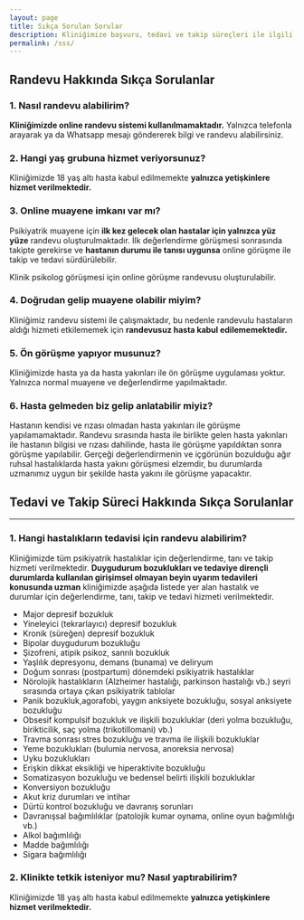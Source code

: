 ```yaml
---
layout: page
title: Sıkça Sorulan Sorular
description: Kliniğimize başvuru, tedavi ve takip süreçleri ile ilgili sıkça sorulan soruların yanıtlarına buradan ulaşabilirsiniz.
permalink: /sss/
---
```

## Randevu Hakkında Sıkça Sorulanlar

### 1. Nasıl randevu alabilirim?
**Kliniğimizde online randevu sistemi kullanılmamaktadır.** Yalnızca telefonla arayarak ya da Whatsapp mesajı göndererek bilgi ve randevu alabilirsiniz.

### 2. Hangi yaş grubuna hizmet veriyorsunuz?
Kliniğimizde 18 yaş altı hasta kabul edilmemekte **yalnızca yetişkinlere hizmet verilmektedir.** 

### 3. Online muayene imkanı var mı?
Psikiyatrik muayene için **ilk kez gelecek olan hastalar için yalnızca yüz yüze** randevu oluşturulmaktadır. İlk değerlendirme görüşmesi sonrasında takipte gerekirse ve **hastanın durumu ile tanısı uygunsa** online görüşme ile takip ve tedavi sürdürülebilir.

Klinik psikolog görüşmesi için online görüşme randevusu oluşturulabilir.

### 4. Doğrudan gelip muayene olabilir miyim?
Kliniğimiz randevu sistemi ile çalışmaktadır, bu nedenle randevulu hastaların aldığı hizmeti etkilememek için **randevusuz hasta kabul edilememektedir.** 

### 5. Ön görüşme yapıyor musunuz?
Kliniğimizde hasta ya da hasta yakınları ile ön görüşme uygulaması yoktur. Yalnızca normal muayene ve değerlendirme yapılmaktadır.

### 6. Hasta gelmeden biz gelip anlatabilir miyiz?
Hastanın kendisi ve rızası olmadan hasta yakınları ile görüşme yapılamamaktadır. Randevu sırasında hasta ile birlikte gelen hasta yakınları ile hastanın bilgisi ve rızası dahilinde, hasta ile görüşme yapıldıktan sonra görüşme yapılabilir. Gerçeği değerlendirmenin ve içgörünün bozulduğu ağır ruhsal hastalıklarda hasta yakını görüşmesi elzemdir, bu durumlarda uzmanımız uygun bir şekilde hasta yakını ile görüşme yapacaktır. 

## Tedavi ve Takip Süreci Hakkında Sıkça Sorulanlar
---

### 1. Hangi hastalıkların tedavisi için randevu alabilirim?
Kliniğimizde tüm psikiyatrik hastalıklar için değerlendirme, tanı ve takip hizmeti verilmektedir. **Duygudurum bozuklukları ve tedaviye dirençli durumlarda kullanılan girişimsel olmayan beyin uyarım tedavileri konusunda uzman** kliniğimizde aşağıda listede yer alan hastalık ve durumlar için değerlendirme, tanı, takip ve tedavi hizmeti verilmektedir.

*  Major depresif bozukluk
*  Yineleyici (tekrarlayıcı) depresif bozukluk
*  Kronik (süreğen) depresif bozukluk
*  Bipolar duygudurum bozukluğu
*  Şizofreni, atipik psikoz, sanrılı bozukluk
*  Yaşlılık depresyonu, demans (bunama) ve deliryum
*  Doğum sonrası (postpartum) dönemdeki psikiyatrik hastalıklar
*  Nörolojik hastalıkların (Alzheimer hastalığı, parkinson hastalığı vb.) seyri sırasında ortaya çıkan psikiyatrik tablolar
*  Panik bozukluk,agorafobi, yaygın anksiyete bozukluğu, sosyal anksiyete bozukluğu
*  Obsesif kompulsif bozukluk ve ilişkili bozukluklar (deri yolma bozukluğu, birikticilik, saç yolma (trikotillomani) vb.)
*  Travma sonrası stres bozukluğu ve travma ile ilişkili bozukluklar
*  Yeme bozuklukları (bulumia nervosa, anoreksia nervosa)
*  Uyku bozuklukları
*  Erişkin dikkat eksikliği ve hiperaktivite bozukluğu
*  Somatizasyon bozukluğu ve bedensel belirti ilişkili bozukluklar
*  Konversiyon bozukluğu
*  Akut kriz durumları ve intihar
*  Dürtü kontrol bozukluğu ve davranış sorunları
*  Davranışsal bağımlılıklar (patolojik kumar oynama, online oyun bağımlılığı vb.)
*  Alkol bağımlılığı
*  Madde bağımlılığı
*  Sigara bağımlılığı

### 2. Klinikte tetkik isteniyor mu? Nasıl yaptırabilirim?
Kliniğimizde 18 yaş altı hasta kabul edilmemekte **yalnızca yetişkinlere hizmet verilmektedir.** 